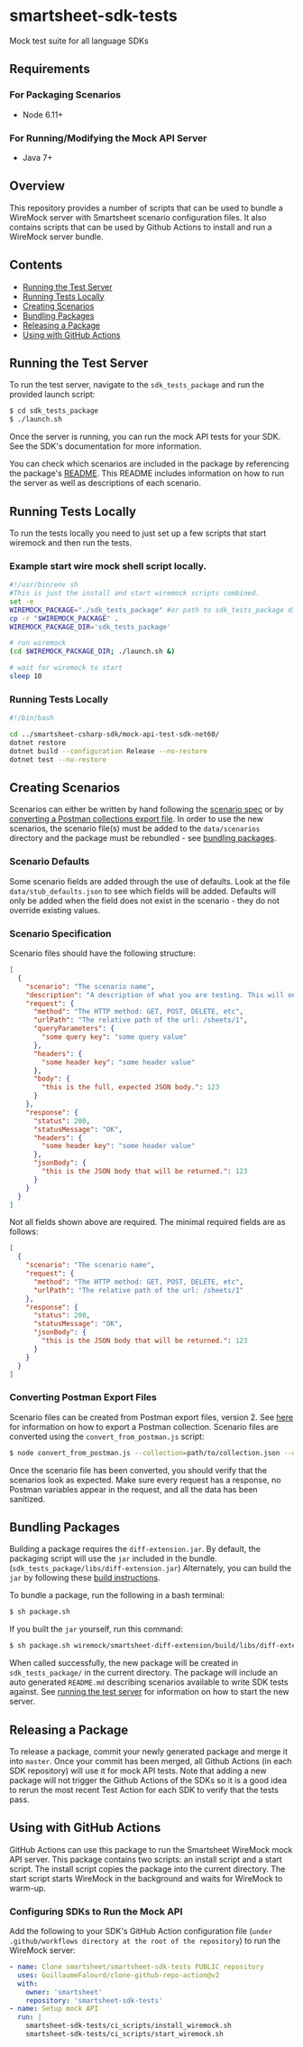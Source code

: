 # smartsheet-sdk-tests
Mock test suite for all language SDKs

## Requirements
### For Packaging Scenarios
* Node 6.11+

### For Running/Modifying the Mock API Server
* Java 7+

## Overview
This repository provides a number of scripts that can be used to bundle a WireMock server with Smartsheet scenario configuration files. It also contains scripts that can be used by Github Actions to install and run a WireMock server bundle.

## Contents
* [Running the Test Server](#running-the-test-server)
* [Running Tests Locally](#running-tests-locally)
* [Creating Scenarios](#creating-scenarios)
* [Bundling Packages](#bundling-packages)
* [Releasing a Package](#releasing-a-package)
* [Using with GitHub Actions](#using-with-github-actions)

## Running the Test Server
To run the test server, navigate to the `sdk_tests_package` and run the provided launch script:

```bash
$ cd sdk_tests_package
$ ./launch.sh
```

Once the server is running, you can run the mock API tests for your SDK. See the SDK's documentation for more information.

You can check which scenarios are included in the package by referencing the package's [README](https://github.com/smartsheet/smartsheet-sdk-tests/blob/master/sdk_tests_package/README.md). This README includes information on how to run the server as well as descriptions of each scenario.

## Running Tests Locally
To run the tests locally you need to just set up a few scripts that start wiremock and then run the tests.

### Example start wire mock shell script locally.
```bash
#!/usr/bin/env sh
#This is just the install and start wiremock scripts combined. 
set -e
WIREMOCK_PACKAGE="./sdk_tests_package" #or path to sdk_tests_package directory
cp -r "$WIREMOCK_PACKAGE" .
WIREMOCK_PACKAGE_DIR='sdk_tests_package'

# run wiremock
(cd $WIREMOCK_PACKAGE_DIR; ./launch.sh &)

# wait for wiremock to start
sleep 10
```

### Running Tests Locally
```bash
#!/bin/bash

cd ../smartsheet-csharp-sdk/mock-api-test-sdk-net60/
dotnet restore
dotnet build --configuration Release --no-restore
dotnet test --no-restore
```

## Creating Scenarios
Scenarios can either be written by hand following the [scenario spec](#scenario-specification) or by [converting a Postman collections export file](#converting-postman-export-files). In order to use the new scenarios, the scenario file(s) must be added to the `data/scenarios` directory and the package must be rebundled - see [bundling packages](#bundling-packages).

### Scenario Defaults
Some scenario fields are added through the use of defaults. Look at the file `data/stub_defaults.json` to see which fields will be added. Defaults will only be added when the field does not exist in the scenario - they do not override existing values.

### Scenario Specification
Scenario files should have the following structure:

```json
[
  {
    "scenario": "The scenario name",
    "description": "A description of what you are testing. This will only appear in the generated docs.",
    "request": {
      "method": "The HTTP method: GET, POST, DELETE, etc",
      "urlPath": "The relative path of the url: /sheets/1",
      "queryParameters": {
        "some query key": "some query value"
      },
      "headers": {
        "some header key": "some header value"
      },
      "body": {
        "this is the full, expected JSON body.": 123
      }
    },
    "response": {
      "status": 200,
      "statusMessage": "OK",
      "headers": {
        "some header key": "some header value"
      },
      "jsonBody": {
        "this is the JSON body that will be returned.": 123
      }
    }
  }
]
```

Not all fields shown above are required. The minimal required fields are as follows:

```json
[
  {
    "scenario": "The scenario name",
    "request": {
      "method": "The HTTP method: GET, POST, DELETE, etc",
      "urlPath": "The relative path of the url: /sheets/1"
    },
    "response": {
      "status": 200,
      "statusMessage": "OK",
      "jsonBody": {
        "this is the JSON body that will be returned.": 123
      }
    }
  }
]
```



### Converting Postman Export Files
Scenario files can be created from Postman export files, version 2. See [here](https://www.getpostman.com/docs/postman/collections/data_formats) for information on how to export a Postman collection. Scenario files are converted using the `convert_from_postman.js` script:

```bash
$ node convert_from_postman.js --collection=path/to/collection.json --output=my_scenarios.json
```

Once the scenario file has been converted, you should verify that the scenarios look as expected. Make sure every request has a response, no Postman variables appear in the request, and all the data has been sanitized.

## Bundling Packages
Building a package requires the `diff-extension.jar`. By default, the packaging script will use the `jar` included in the bundle. (`sdk_tests_package/libs/diff-extension.jar`) Alternately, you can build the `jar` by following these [build instructions](https://github.com/smartsheet/smartsheet-sdk-tests/blob/master/wiremock/smartsheet-diff-extension/README.md).

To bundle a package, run the following in a bash terminal:

```bash
$ sh package.sh
```

If you built the `jar` yourself, run this command:
```bash
$ sh package.sh wiremock/smartsheet-diff-extension/build/libs/diff-extension-<VERSION>.jar
```

When called successfully, the new package will be created in `sdk_tests_package/` in the current directory. The package will include an auto generated `README.md` describing scenarios available to write SDK tests against. See [running the test server](#running-the-test-server) for information on how to start the new server.

## Releasing a Package
To release a package, commit your newly generated package and merge it into `master`. Once your commit has been merged, all Github Actions (in each SDK repository) will use it for mock API tests. Note that adding a new package will not trigger the Github Actions of the SDKs so it is a good idea to rerun the most recent Test Action for each SDK to verify that the tests pass.

## Using with GitHub Actions
GitHub Actions can use this package to run the Smartsheet WireMock mock API server. This package contains two scripts: an install script and a start script. The install script copies the package into the current directory. The start script starts WireMock in the background and waits for WireMock to warm-up.

### Configuring SDKs to Run the Mock API
Add the following to your SDK's GitHub Action configuration file (`under .github/workflows directory at the root of the repository`) to run the WireMock server:

```yaml
- name: Clone smartsheet/smartsheet-sdk-tests PUBLIC repository
  uses: GuillaumeFalourd/clone-github-repo-action@v2
  with:
    owner: 'smartsheet'
    repository: 'smartsheet-sdk-tests'
- name: Setup mock API
  run: |
    smartsheet-sdk-tests/ci_scripts/install_wiremock.sh
    smartsheet-sdk-tests/ci_scripts/start_wiremock.sh
```